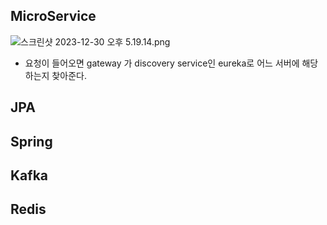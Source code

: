 ## MicroService 

![스크린샷 2023-12-30 오후 5.19.14.png](..%2F..%2F..%2F..%2F..%2F..%2Fvar%2Ffolders%2F78%2Fqcmfb0h14_59m7xsfr2nc0xm0000gq%2FT%2FTemporaryItems%2FNSIRD_screencaptureui_3JrSQX%2F%EC%8A%A4%ED%81%AC%EB%A6%B0%EC%83%B7%202023-12-30%20%EC%98%A4%ED%9B%84%205.19.14.png)
- 요청이 들어오면 gateway 가 discovery service인 eureka로 어느 서버에 해당하는지 찾아준다. 

## JPA


## Spring


## Kafka

## Redis

